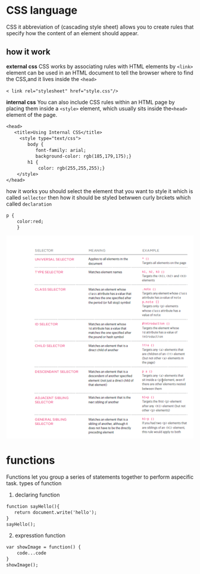 # CSS language 

CSS it abbreviation of (cascading style sheet) allows you to create rules that specify how the content of
an element should appear.

## how it work 
**external css**
CSS works by associating rules with HTML elements by ` <link> ` element can be used
in an HTML document to tell the browser where to find the CSS,and it lives inside the `<head>`

 `< link rel="stylesheet" href="style.css"/>`

 **internal css**
 You can also include CSS rules within an HTML page by placing them inside a `<style>` element,
which usually sits inside the`<head>` element of the page.
``` 
<head>
   <title>Using Internal CSS</title>
     <style type="text/css">
        body {
           font-family: arial;
           background-color: rgb(185,179,175);}
        h1 {
            color: rgb(255,255,255);}
    </style>
</head>

```



how it works 
you should select the element that you want to style it which is called `sellector`
then how it should be styled betwwen curly brckets which called `declaration`
``` 
p { 
    color:red;
    }
```


![important selectors](img/selectors.png)



# functions
Functions let you group a series of statements together to perform aspecific task.
types of function
1. declaring function
```
function sayHello(){
   return document.write('hello'); 
}
sayHello();
```
2. expresstion function
```
var showImage = function() {
    code...code
}
showImage();
```